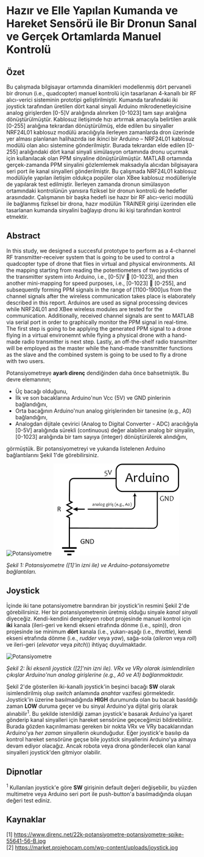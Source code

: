 # Hazır ve Elle Yapılan Kumanda ve Hareket Sensörü ile Bir Dronun Sanal ve Gerçek Ortamlarda Manuel Kontrolü
## Özet

Bu çalışmada bilgisayar ortamında dinamikleri modellenmiş dört pervaneli bir dronun (i.e., quadcopter) manuel kontrolü için tasarlanan 4-kanallı bir RF alıcı-verici sisteminin prototipi geliştirilmiştir. Kumanda tarafındaki iki joystick tarafından üretilen dört kanal sinyali Arduino mikrodenetleyicisine analog girişlerden [0-5]V aralığında alınırken [0-1023] tam sayı aralığına dönüştürülmüştür. Kablosuz iletişimde hızı artırmak amacıyla belirtilen aralık [0-255] aralığına tekrardan dönüştürülmüş, elde edilen bu sinyaller NRF24L01 kablosuz modülü aracılığıyla ilerleyen zamanlarda dron üzerinde yer alması planlanan halihazırda ise ikinci bir Arduino – NRF24L01 kablosuz modülü olan alıcı sistemine gönderilmiştir. Burada tekrardan elde edilen [0-255] aralığındaki dört kanal sinyali simülasyon ortamında dronu uçurmak için kullanılacak olan PPM sinyaline dönüştürülmüştür. MATLAB ortamında gerçek-zamanda PPM sinyalini gözlemlemek maksadıyla alıcıdan bilgisayara seri port ile kanal sinyalleri gönderilmiştir. Bu çalışmada NRF24L01 kablosuz modülüyle yapılan iletişim oldukça popüler olan XBee kablosuz modülleriyle de yapılarak test edilmiştir. İlerleyen zamanda dronun simülasyon ortamındaki kontrolünün yanısıra fiziksel bir dronun kontrolü de hedefler arasındadır. Çalışmanın bir başka hedefi ise hazır bir RF alıcı-verici modülü ile bağlanmış fiziksel bir drona, hazır modülün TRAINER girişi üzerinden elle tasarlanan kumanda sinyalini bağlayıp dronu iki kişi tarafından kontrol etmektir.

## Abstract
In this study, we designed a succesful prototype to perform as a 4-channel RF transmitter-receiver system that is going to be used to control a quadcopter type of drone that flies in virtual and physical environments. All the mapping starting from reading the potentiometers of two joysticks of the transmitter system into Arduino, i.e., [0-5]V  [0-1023], and then another mini-mapping for speed purposes, i.e., [0-1023]  [0-255], and subsequently forming PPM signals in the range of [1100-1900]us from the channel signals after the wireless communication takes place is elaborately described in this report. Arduinos are used as signal processing devices while NRF24L01 and XBee wireless modules are tested for the communication. Additionally, received channel signals are sent to MATLAB via serial port in order to graphically monitor the PPM signal in real-time. The first step is going to be applying the generated PPM signal to a drone flying in a virtual environemnt while flying a physical drone with a hand-made radio transmitter is next step. Lastly, an off-the-shelf radio transmitter will be employed as the master while the hand-made transmitter functions as the slave and the combined system is going to be used to fly a drone with two users.

Potansiyometreye **ayarlı direnç** dendiğinden daha önce bahsetmiştik. Bu devre elemanının;
* Üç bacağı olduğunu, 
* İlk ve son bacaklarına Arduino'nun Vcc (5V) ve GND pinlerinin bağlandığını, 
* Orta bacağının Arduino'nun analog girişlerinden bir tanesine (e.g., A0) bağlandığını, 
* Analogdan dijitale çevirici (Analog to Digital Converter - ADC) aracılığıyla [0-5V] aralığında sürekli (continuous) değer alabilen analog bir sinyalin, [0-1023] aralığında bir tam sayıya (integer) dönüştürülerek alındığını, 

görmüştük. Bir potansiyometreyi ve yukarıda listelenen Arduino bağlantılarını Şekil 1'de görebilirsiniz.

<img src="https://www.direnc.net/22k-potansiyometre-potansiyometre-spike-55641-56-B.jpg" alt="Potansiyometre" height="240"/> <img src="figure/potansiyometre_arduino_bağlantılar.jpg" alt="Arduino ile potansiyometre arasındaki bağlantılar." height="240"/>

*Şekil 1: Potansiyometre ([1]'in izni ile) ve Arduino-potansiyometre bağlantıları.*
## Joystick
İçinde iki tane potansiyometre barındıran bir joystick'in resmini Şekil 2'de görebilirsiniz. Her bir potansiyometrenin üretmiş olduğu sinyale *kanal sinyali* diyeceğiz. Kendi-kendini dengeleyen robot projesinde manuel kontrol için **iki** kanala (ileri-geri ve kendi ekseni etrafında dönme (i.e., spin)), dron projesinde ise minimum **dört** kanala (i.e., yukarı-aşağı (i.e., *throttle*), kendi ekseni etrafında dönme (i.e., *rudder* veya *yaw*), sağa-sola (*aileron* veya *roll*) ve ileri-geri (*elevator* veya *pitch*)) ihtiyaç duyulmaktadır.

<img src="https://market.projehocam.com/wp-content/uploads/joystick.jpg" alt="Potansiyometre" height="240"/>

*Şekil 2: İki eksenli joystick ([2]'nin izni ile). VRx ve VRy olarak isimlendirilen çıkışlar Arduino'nun analog girişlerine (e.g., A0 ve A1) bağlanmaktadır.*

Şekil 2'de gösterilen iki-kanallı joystick'in beşinci bacağı **SW** olarak isimlendirilmiş olup *switch* anlamında *anahtar* vazifesi görmektedir. Joystick'in üzerine basılmadığında **HIGH** durumunda olan bu bacak basıldığı zaman **LOW** duruma geçer ve bu sinyal Arduino'ya dijital giriş olarak alınabilir<sup>1</sup>. Bu şekilde istenildiği zaman joystick'e basarak Arduino'ya işaret gönderip kanal sinyalleri için hareket sensörüne geçeceğimizi bildirebiliriz. Burada gözden kaçırılmaması gereken bir nokta VRx ve VRy bacaklarından Arduino'ya *her zaman* sinyallerin okunduğudur. Eğer joystick'e basılıp da kontrol hareket sensörüne geçse bile joystick sinyallerini Arduino'ya almaya devam ediyor olacağız. Ancak robota veya drona gönderilecek olan kanal sinyalleri joystick'den gitmiyor olabilir.

## Dipnotlar
<sup>1</sup> Kullanılan joystick'e göre **SW** girişinin default değeri değişebilir, bu yüzden multimetre veya Arduino seri port ile push-button'a basılmadığında oluşan değeri test ediniz.

## Kaynaklar
[1] https://www.direnc.net/22k-potansiyometre-potansiyometre-spike-55641-56-B.jpg</br>
[2] https://market.projehocam.com/wp-content/uploads/joystick.jpg</br>
